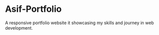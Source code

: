 # Asif-Portfolio
A responsive portfolio website it showcasing my skills and journey in web development.
